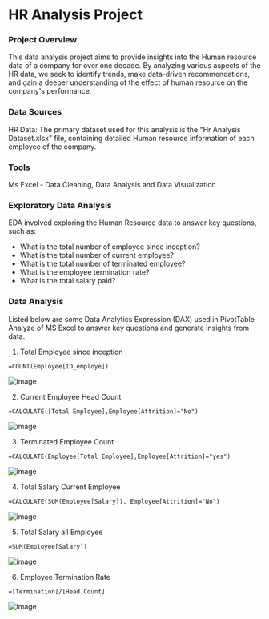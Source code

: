 # HR Analysis Project

### Project Overview
This data analysis project aims to provide insights into the Human resource data of a company for over one decade. By analyzing various aspects of the HR data, we seek to identify trends, make data-driven recommendations, and gain a deeper understanding of the effect of human resource on the company's performance.

### Data Sources
HR Data: The primary dataset used for this analysis is the "Hr Analysis Dataset.xlsx" file, containing detailed Human resource information of each employee of the company.

### Tools
Ms Excel - Data Cleaning, Data Analysis and Data Visualization

### Exploratory Data Analysis
EDA involved exploring the Human Resource data to answer key questions, such as:

- What is the total number of employee since inception?
- What is the total number of current employee?
- What is the total number of terminated employee?
- What is the employee termination rate?
- What is the total salary paid?

### Data Analysis
Listed below are some Data Analytics Expression (DAX) used in PivotTable Analyze of MS Excel to answer key questions and generate insights from data.

1. Total Employee since inception
~~~Excel
=COUNT(Employee[ID_employe])
~~~
![image](https://github.com/user-attachments/assets/32aeb594-159d-461d-b86f-95db58bc0ae8)

2. Current Employee Head Count 
~~~Excel
=CALCULATE([Total Employee],Employee[Attrition]="No")
~~~
![image](https://github.com/user-attachments/assets/536f1697-9bcb-4a26-b0c4-b0a99ad96435)

3. Terminated Employee Count 
~~~Excel
=CALCULATE(Employee[Total Employee],Employee[Attrition]="yes")
~~~
![image](https://github.com/user-attachments/assets/b096c3d7-c4bf-4ef4-95ba-97a1d1a55def)

4. Total Salary Current Employee 
~~~Excel
=CALCULATE(SUM(Employee[Salary]), Employee[Attrition]="No")
~~~
![image](https://github.com/user-attachments/assets/378342a6-6cd1-442e-a2e8-a96a12f44f2a)

5. Total Salary all Employee 
~~~Excel
=SUM(Employee[Salary])
~~~
![image](https://github.com/user-attachments/assets/a816f3f5-b5b7-4eb2-bb08-da7e02618db4)

6. Employee Termination Rate 
~~~Excel
=[Termination]/[Head Count]
~~~
![image](https://github.com/user-attachments/assets/9520f49b-49f5-4e70-b90a-9be3f28ad466)



